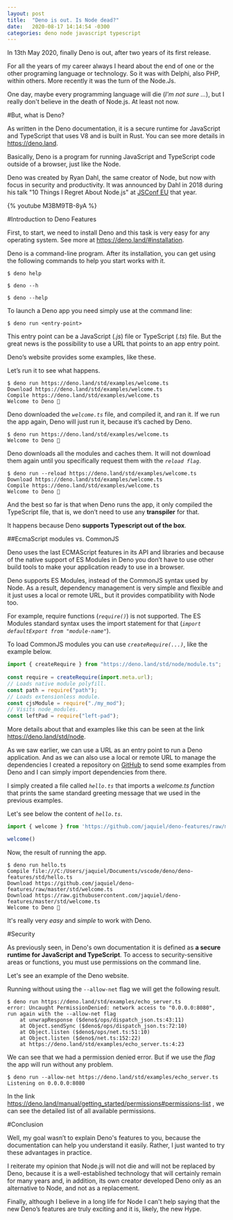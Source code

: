 ```yaml
---
layout: post
title:  "Deno is out. Is Node dead?"
date:   2020-08-17 14:14:54 -0300
categories: deno node javascript typescript
---
```

In 13th May 2020, finally Deno is out, after two years of its first release.

For all the years of my career always I heard about the end of one or the other programing language or technology. So it was with Delphi, also PHP, within others. More recently it was the turn of the Node.Js.

One day, maybe every programming language will die (_I'm not sure ..._), but I really don't believe in the death of Node.js. At least not now.

#But, what is Deno?

As written in the Deno documentation, it is a secure runtime for JavaScript and TypeScript that uses V8 and is built in Rust. You can see more details in https://deno.land.

Basically, Deno is a program for running JavaScript and TypeScript code outside of a browser, just like the Node.

Deno was created by Ryan Dahl, the same creator of Node, but now with focus in security and productivity. It was announced by Dahl in 2018 during his talk "10 Things I Regret About Node.js" at [JSConf EU](https://2018.jsconf.eu/) that year.

{% youtube M3BM9TB-8yA %}

#Introduction to Deno Features

First, to start, we need to install Deno and this task is very easy for any operating system. See more at https://deno.land/#installation.

Deno is a command-line program. After its installation, you can get using the following commands to help you start works with it.

```
$ deno help
```

```
$ deno --h
```

```
$ deno --help
```


To launch a Deno app you need simply use at the command line: 

```
$ deno run <entry-point>
```

This entry point can be a JavaScript (_.js_) file or TypeScript (_.ts_) file. But the great news is the possibility to use a URL that points to an app entry point.

Deno’s website provides some examples, like these.

Let’s run it to see what happens.

```
$ deno run https://deno.land/std/examples/welcome.ts
Download https://deno.land/std/examples/welcome.ts
Compile https://deno.land/std/examples/welcome.ts
Welcome to Deno 🦕
```

Deno downloaded the _`welcome.ts`_ file, and compiled it, and ran it. If we run the app again, Deno will just run it, because it’s cached by Deno.

```
$ deno run https://deno.land/std/examples/welcome.ts
Welcome to Deno 🦕
```

Deno downloads all the modules and caches them. It will not download them again until you specifically request them with the _`reload flag`_.

```
$ deno run --reload https://deno.land/std/examples/welcome.ts
Download https://deno.land/std/examples/welcome.ts
Compile https://deno.land/std/examples/welcome.ts
Welcome to Deno 🦕
```

And the best so far is that when Deno runs the app, it only compiled the TypeScript file, that is, we don’t need to use any __transpiler__ for that.    

It happens because Deno __supports Typescript out of the box__.

##EcmaScript modules vs. CommonJS

Deno uses the last ECMAScript features in its API and libraries and because of the native support of ES Modules in Deno you don’t have to use other build tools to make your application ready to use in a browser.

Deno supports ES Modules, instead of the CommonJS syntax used by Node. As a result, dependency management is very simple and flexible and it just uses a local or remote URL, but it provides compatibility with Node too.

For example, require functions (_`require()`_) is not supported. The ES Modules standard syntax uses the import statement for that (_`import defaultExport from "module-name"`_).

To load CommonJS modules you can use _`createRequire(...)`_, like the example below.

```javascript
import { createRequire } from "https://deno.land/std/node/module.ts";
 
const require = createRequire(import.meta.url);
// Loads native module polyfill.
const path = require("path");
// Loads extensionless module.
const cjsModule = require("./my_mod");
// Visits node_modules.
const leftPad = require("left-pad");
```

More details about that and examples like this can be seen at the link https://deno.land/std/node.

As we saw earlier, we can use a URL as an entry point to run a Deno application. And as we can also use a local or remote URL to manage the dependencies I created a repository on [GitHub](https://github.com/jaquiel/deno-features/tree/master/std) to send some examples from Deno and I can simply import dependencies from there.

I simply created a file called _`hello.ts`_ that imports a _welcome.ts function_ that prints the same standard greeting message that we used in the previous examples.

Let's see below the content of _`hello.ts`_.

```javascript
import { welcome } from 'https://github.com/jaquiel/deno-features/raw/master/std/welcome.ts'

welcome()
```

Now, the result of running the app.

```
$ deno run hello.ts
Compile file:///C:/Users/jaquiel/Documents/vscode/deno/deno-features/std/hello.ts
Download https://github.com/jaquiel/deno-features/raw/master/std/welcome.ts
Download https://raw.githubusercontent.com/jaquiel/deno-features/master/std/welcome.ts
Welcome to Deno 🦕
```

It's really very _easy_ and _simple_ to work with Deno.

#Security  

As previously seen, in Deno's own documentation it is defined as __a secure runtime for JavaScript and TypeScript__. To access to security-sensitive areas or functions, you must use permissions on the command line.

Let's see an example of the Deno website.

Running without using the `--allow-net` flag we will get the following result.

```
$ deno run https://deno.land/std/examples/echo_server.ts
error: Uncaught PermissionDenied: network access to "0.0.0.0:8080", run again with the --allow-net flag
    at unwrapResponse ($deno$/ops/dispatch_json.ts:43:11)
    at Object.sendSync ($deno$/ops/dispatch_json.ts:72:10)
    at Object.listen ($deno$/ops/net.ts:51:10)
    at Object.listen ($deno$/net.ts:152:22)
    at https://deno.land/std/examples/echo_server.ts:4:23

```

We can see that we had a permission denied error. But if we use the _flag_ the app will run without any problem.

```
$ deno run --allow-net https://deno.land/std/examples/echo_server.ts
Listening on 0.0.0.0:8080
```

In the link https://deno.land/manual/getting_started/permissions#permissions-list , we can see the detailed list of all available permissions.

#Conclusion

Well, my goal wasn’t to explain Deno's features to you, because the documentation can help you understand it easily. Rather, I just wanted to try these advantages in practice. 
 
I reiterate my opinion that Node.js will not die and will not be replaced by Deno, because it is a well-established technology that will certainly remain for many years and, in addition,  its own creator developed Deno only as an alternative to Node, and not as a replacement.

Finally, although I believe in a long life for Node I can't help saying that the new Deno’s features are truly exciting and it is, likely, the new Hype.
